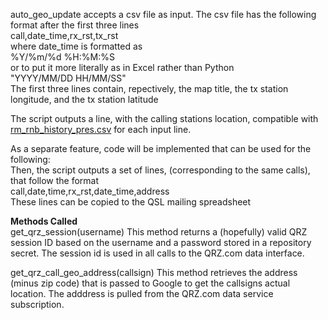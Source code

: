 auto_geo_update accepts a csv file as input. The csv file has the following format after the first three lines  
call,date_time,rx_rst,tx_rst  
where date_time is formatted as  
%Y/%m/%d %H:%M:%S  
or to put it more literally as in Excel rather than  Python  
"YYYY/MM/DD HH/MM/SS"  
The first three lines contain, repectively, the map title, the tx station longitude, and the tx station latitude

The script outputs a line, with the calling stations location, compatible with [rm_rnb_history_pres.csv](https://github.com/hcarter333/rm-rbn-history/blob/main/rm_rnb_history_pres.csv) for each input line.  
  
As a separate feature, code will be implemented that can be used for the following:  
Then, the script outputs a set of lines, (corresponding to the same calls), that follow the format  
call,date,time,rx_rst,date_time,address  
These lines can be copied to the QSL mailing spreadsheet


**Methods Called**  
get_qrz_session(username)
This method returns a (hopefully) valid QRZ session ID based on the username and a password stored in a repository secret. The session id is used in all calls to the QRZ.com data interface.
  
get_qrz_call_geo_address(callsign)
This method retrieves the address (minus zip code) that is passed to Google to get the callsigns actual location. The adddress is pulled from the QRZ.com data service subscription.

